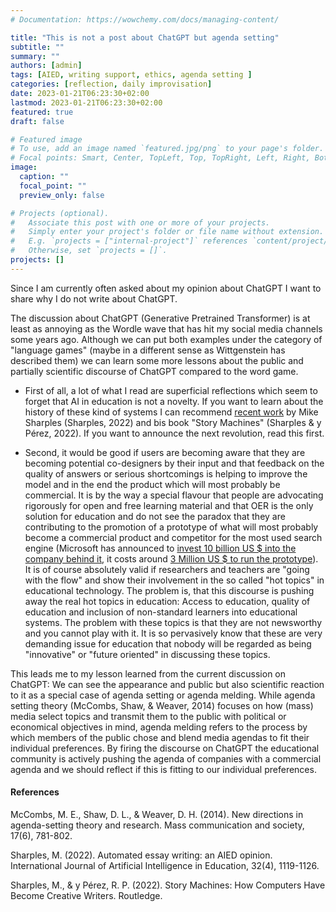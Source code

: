 ```yaml
---
# Documentation: https://wowchemy.com/docs/managing-content/

title: "This is not a post about ChatGPT but agenda setting"
subtitle: ""
summary: ""
authors: [admin]
tags: [AIED, writing support, ethics, agenda setting ]
categories: [reflection, daily improvisation]
date: 2023-01-21T06:23:30+02:00
lastmod: 2023-01-21T06:23:30+02:00
featured: true
draft: false

# Featured image
# To use, add an image named `featured.jpg/png` to your page's folder.
# Focal points: Smart, Center, TopLeft, Top, TopRight, Left, Right, BottomLeft, Bottom, BottomRight.
image:
  caption: ""
  focal_point: ""
  preview_only: false

# Projects (optional).
#   Associate this post with one or more of your projects.
#   Simply enter your project's folder or file name without extension.
#   E.g. `projects = ["internal-project"]` references `content/project/deep-learning/index.md`.
#   Otherwise, set `projects = []`.
projects: []
---
```

Since I am currently often asked about my opinion about ChatGPT I want to share why I do not write about ChatGPT.

The discussion about ChatGPT (Generative Pretrained Transformer) is at least as annoying as the Wordle wave that has hit my social media channels some years ago. Although we can put both examples under the category of "language games" (maybe in a different sense as Wittgenstein has described them) we can learn some more lessons about the public and partially scientific discourse of ChatGPT compared to the word game. 

- First of all, a lot of what I read are superficial reflections which seem to forget that AI in education is not a novelty. If you want to learn about the history of these kind of systems I can recommend [recent work](https://link.springer.com/article/10.1007/s40593-022-00300-7) by Mike Sharples (Sharples, 2022) and bis book "Story Machines" (Sharples & y Pérez, 2022). If you want to announce the next revolution, read this first.
  

- Second, it would be good if users are becoming aware that they are becoming potential co-designers by their input and that feedback on the quality of answers or serious shortcomings is helping to improve the model and in the end the product which will most probably be commercial. It is by the way a special flavour that people are advocating rigorously for open and free learning material and that OER is the only solution for education and do not see the paradox that they are contributing to the promotion of a prototype of what will most probably become a commercial product and competitor for the most used search engine (Microsoft has announced to [invest 10 billion US $ into the company behind it](https://www.semafor.com/article/01/09/2023/microsoft-eyes-10-billion-bet-on-chatgpt), it costs around [3 Million US $ to run the prototype](https://www.ciocoverage.com/openais-chatgpt-reportedly-costs-100000-a-day-to-run/)). It is of course absolutely valid if researchers and teachers are "going with the flow" and show their involvement in the so called "hot topics" in educational technology. The problem is, that this discourse is pushing away the real hot topics in education: Access to education, quality of education and inclusion of non-standard learners into educational systems. The problem with these topics is that they are not newsworthy and you cannot play with it. It is so pervasively know that these are very demanding issue for education that nobody will be regarded as being "innovative" or "future oriented" in discussing these topics.


This leads me to my lesson learned from the current discussion on ChatGPT: We can see the appearance and public but also scientific reaction to it as a special case of agenda setting or agenda melding. While agenda setting theory (McCombs, Shaw, & Weaver, 2014) focuses on how (mass) media select topics and transmit them to the public with political or economical objectives in mind, agenda melding refers to the process by which members of the public chose and blend media agendas to fit their individual preferences. By firing the discourse on ChatGPT the educational community is actively pushing the agenda of companies with a commercial agenda and we should reflect if this is fitting to our individual preferences.

#### References ####

McCombs, M. E., Shaw, D. L., & Weaver, D. H. (2014). New directions in agenda-setting theory and research. Mass communication and society, 17(6), 781-802.

Sharples, M. (2022). Automated essay writing: an AIED opinion. International Journal of Artificial Intelligence in Education, 32(4), 1119-1126.

Sharples, M., & y Pérez, R. P. (2022). Story Machines: How Computers Have Become Creative Writers. Routledge.
